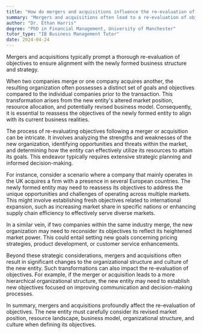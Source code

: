 ```yaml
---
title: "How do mergers and acquisitions influence the re-evaluation of objectives?"
summary: "Mergers and acquisitions often lead to a re-evaluation of objectives to align with the new business structure and strategy."
author: "Dr. Ethan Harris"
degree: "PhD in Financial Management, University of Manchester"
tutor_type: "IB Business Management Tutor"
date: 2024-04-24
---
```


Mergers and acquisitions typically prompt a thorough re-evaluation of objectives to ensure alignment with the newly formed business structure and strategy.

When two companies merge or one company acquires another, the resulting organization often possesses a distinct set of goals and objectives compared to the individual companies prior to the transaction. This transformation arises from the new entity's altered market position, resource allocation, and potentially revised business model. Consequently, it is essential to reassess the objectives of the newly formed entity to align with its current business realities.

The process of re-evaluating objectives following a merger or acquisition can be intricate. It involves analyzing the strengths and weaknesses of the new organization, identifying opportunities and threats within the market, and determining how the entity can effectively utilize its resources to attain its goals. This endeavor typically requires extensive strategic planning and informed decision-making.

For instance, consider a scenario where a company that mainly operates in the UK acquires a firm with a presence in several European countries. The newly formed entity may need to reassess its objectives to address the unique opportunities and challenges of operating across multiple markets. This might involve establishing fresh objectives related to international expansion, such as increasing market share in specific nations or enhancing supply chain efficiency to effectively serve diverse markets.

In a similar vein, if two companies within the same industry merge, the new organization may need to reconsider its objectives to reflect its heightened market power. This could entail setting new goals concerning pricing strategies, product development, or customer service enhancements.

Beyond these strategic considerations, mergers and acquisitions often result in significant changes to the organizational structure and culture of the new entity. Such transformations can also impact the re-evaluation of objectives. For example, if the merger or acquisition leads to a more hierarchical organizational structure, the new entity may need to establish new objectives focused on improving communication and decision-making processes.

In summary, mergers and acquisitions profoundly affect the re-evaluation of objectives. The new entity must carefully consider its revised market position, resource landscape, business model, organizational structure, and culture when defining its objectives.
    